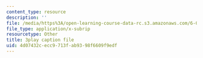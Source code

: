 ```yaml
---
content_type: resource
description: ''
file: /media/https%3A/open-learning-course-data-rc.s3.amazonaws.com/6-001-structure-and-interpretation-of-computer-programs-spring-2005/4d07432cecc9713fab9398f6609f9edf_aAlR3cezPJg.srt
file_type: application/x-subrip
resourcetype: Other
title: 3play caption file
uid: 4d07432c-ecc9-713f-ab93-98f6609f9edf
---
```

